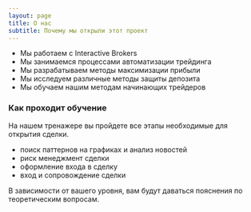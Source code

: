 ```yaml
---
layout: page
title: О нас
subtitle: Почему мы открыли этот проект
---
```

- Мы работаем с Interactive Brokers
- Мы занимаемся процессами автоматизации трейдинга
- Мы разрабатываем методы максимизации прибыли
- Мы исследуем различные методы защиты депозита 
- Мы обучаем нашим методам начинающих трейдеров 

### Как проходит обучение
На нашем тренажере вы пройдете все этапы необходимые для открытия сделки.
- поиск паттернов на графиках и анализ новостей
- риск менеджмент сделки 
- оформление входа в сделку
- вход и сопровождение сделки

В зависимости от вашего уровня, вам будут даваться пояснения по теоретическим вопросам.
